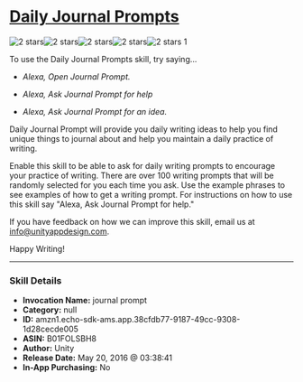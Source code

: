 # [Daily Journal Prompts](http://alexa.amazon.com/#skills/amzn1.echo-sdk-ams.app.38cfdb77-9187-49cc-9308-1d28cecde005)
![2 stars](../../images/ic_star_black_18dp_1x.png)![2 stars](../../images/ic_star_black_18dp_1x.png)![2 stars](../../images/ic_star_border_black_18dp_1x.png)![2 stars](../../images/ic_star_border_black_18dp_1x.png)![2 stars](../../images/ic_star_border_black_18dp_1x.png) 1

To use the Daily Journal Prompts skill, try saying...

* *Alexa, Open Journal Prompt.*

* *Alexa, Ask Journal Prompt for help*

* *Alexa, Ask Journal Prompt for an idea.*

Daily Journal Prompt will provide you daily writing ideas to help you find unique things to journal about and help you maintain a daily practice of writing. 

Enable this skill to be able to ask for daily writing prompts to encourage your practice of writing. There are over 100 writing prompts that will be randomly selected for you each time you ask. Use the example phrases to see examples of how to get a writing prompt. For instructions on how to use this skill say "Alexa, Ask Journal Prompt for help."

If you have feedback on how we can improve this skill, email us at info@unityappdesign.com.

Happy Writing!

***

### Skill Details

* **Invocation Name:** journal prompt
* **Category:** null
* **ID:** amzn1.echo-sdk-ams.app.38cfdb77-9187-49cc-9308-1d28cecde005
* **ASIN:** B01FOLSBH8
* **Author:** Unity
* **Release Date:** May 20, 2016 @ 03:38:41
* **In-App Purchasing:** No
